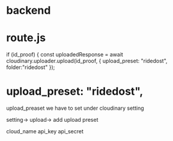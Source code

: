 # backend 
 # route.js 
   if (id_proof) {
          const uploadedResponse = await cloudinary.uploader.upload(id_proof, {
            upload_preset: "ridedost", 
            folder:"ridedost"
    });
 #  upload_preset: "ridedost", 
  upload_preaset we have to set  under cloudinary setting

  setting-> upload-> add upload preset

  cloud_name
  api_key
  api_secret



